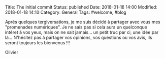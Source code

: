 Title: The initial commit
Status: published
Date: 2018-01-18 14:00
Modified: 2018-01-18 14:10
Category: General
Tags: #welcome, #blog

Aprés quelques tergiversations, je me suis décidé à partager avec vous mes "promenades numériques". Je ne sais pas si cela aura un quelconque intéret à vos yeux, mais on ne sait jamais... un petit truc par ci, une idée par là...
N'hésitez pas à partager vos opinions, vos questions ou vos avis, ils seront toujours les bienvenus !!! 

Olivier
